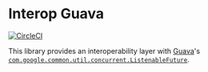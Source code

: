 # Interop Guava

[![CircleCI][ci-badge]][ci-url]

This library provides an interoperability layer with [Guava](https://guava.dev/)'s [`com.google.common.util.concurrent.ListenableFuture`](https://github.com/google/guava/wiki/ListenableFutureExplained).

[ci-badge]: https://circleci.com/gh/zio/interop-guava/tree/master.svg?style=svg
[ci-url]: https://circleci.com/gh/zio/interop-guava/tree/master
